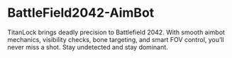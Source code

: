 # BattleField2042-AimBot
TitanLock brings deadly precision to Battlefield 2042. With smooth aimbot mechanics, visibility checks, bone targeting, and smart FOV control, you’ll never miss a shot. Stay undetected and stay dominant.

